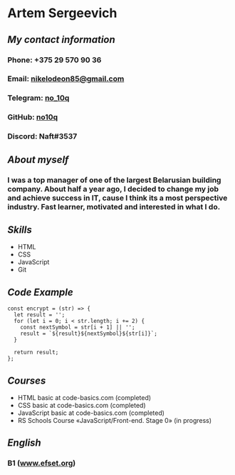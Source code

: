 # **Artem Sergeevich**
## **_My contact information_**
### **Phone**: +375 29 570 90 36
### **Email**: nikelodeon85@gmail.com
### **Telegram**: [no_10q](https://web.telegram.org/z/#1065237817)
### **GitHub**: [no10q](https://github.com/no10q)
### **Discord**: Naft#3537
## **_About myself_**
### I was a top manager of one of the largest Belarusian building company. About half a year ago, I decided to change my job and achieve success in IT, cause I think its a most perspective industry. Fast learner, motivated and interested in what I do.
## **_Skills_**
*   HTML
*   CSS
*   JavaScript
*   Git
## **_Code Example_**
```
const encrypt = (str) => {
  let result = '';
  for (let i = 0; i < str.length; i += 2) {
    const nextSymbol = str[i + 1] || '';
    result = `${result}${nextSymbol}${str[i]}`;
  }

  return result;
};
```
## **_Courses_**
*   HTML basic at code-basics.com (completed)
*   CSS basic at code-basics.com (completed)
*   JavaScript basic at code-basics.com (completed)
*   RS Schools Course «JavaScript/Front-end. Stage 0» (in progress)
## **_English_**
### B1 (www.efset.org)